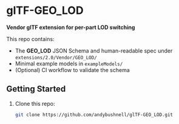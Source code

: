 # glTF-GEO_LOD

**Vendor glTF extension for per-part LOD switching**

This repo contains:

- The **GEO_LOD** JSON Schema and human-readable spec under  
  `extensions/2.0/Vendor/GEO_LOD/`  
- Minimal example models in `exampleModels/`  
- (Optional) CI workflow to validate the schema

## Getting Started

1. Clone this repo:
   ```bash
   git clone https://github.com/andybushnell/glTF-GEO_LOD.git
